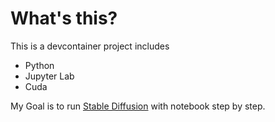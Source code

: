 # What's this?

This is a devcontainer project includes
* Python
* Jupyter Lab
* Cuda

My Goal is to run [Stable Diffusion](https://github.com/Stability-AI/stablediffusion) with notebook step by step.